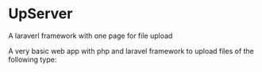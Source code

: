 # UpServer
A laraverl framework with one page for file upload 



<p> A very basic web app with php and laravel framework to upload files of the following type:</p>
